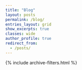 ```yaml
---
title: "Blog"
layout: posts
permalink: /blog/
entries_layout: grid
show_excerpts: true
classes: wide
author_profile: true
redirect_from:
  - /posts/
---
```

{% include archive-filters.html %}
